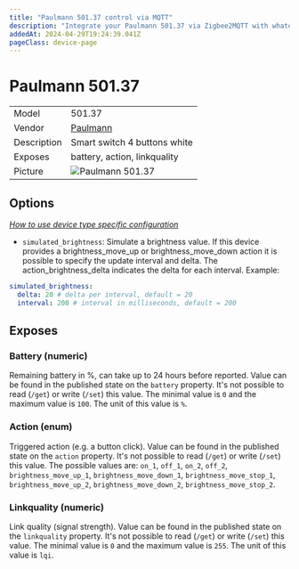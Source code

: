 ```yaml
---
title: "Paulmann 501.37 control via MQTT"
description: "Integrate your Paulmann 501.37 via Zigbee2MQTT with whatever smart home infrastructure you are using without the vendor's bridge or gateway."
addedAt: 2024-04-29T19:24:39.041Z
pageClass: device-page
---
```


<!-- !!!! -->
<!-- ATTENTION: This file is auto-generated through docgen! -->
<!-- You can only edit the "Notes"-Section between the two comment lines "Notes BEGIN" and "Notes END". -->
<!-- Do not use h1 or h2 heading within "## Notes"-Section. -->
<!-- !!!! -->

# Paulmann 501.37

|     |     |
|-----|-----|
| Model | 501.37  |
| Vendor  | [Paulmann](/supported-devices/#v=Paulmann)  |
| Description | Smart switch 4 buttons white |
| Exposes | battery, action, linkquality |
| Picture | ![Paulmann 501.37](https://www.zigbee2mqtt.io/images/devices/501.37.png) |


<!-- Notes BEGIN: You can edit here. Add "## Notes" headline if not already present. -->


<!-- Notes END: Do not edit below this line -->



## Options
*[How to use device type specific configuration](../guide/configuration/devices-groups.md#specific-device-options)*

* `simulated_brightness`: Simulate a brightness value. If this device provides a brightness_move_up or brightness_move_down action it is possible to specify the update interval and delta. The action_brightness_delta indicates the delta for each interval. Example:
```yaml
simulated_brightness:
  delta: 20 # delta per interval, default = 20
  interval: 200 # interval in milliseconds, default = 200
```


## Exposes

### Battery (numeric)
Remaining battery in %, can take up to 24 hours before reported.
Value can be found in the published state on the `battery` property.
It's not possible to read (`/get`) or write (`/set`) this value.
The minimal value is `0` and the maximum value is `100`.
The unit of this value is `%`.

### Action (enum)
Triggered action (e.g. a button click).
Value can be found in the published state on the `action` property.
It's not possible to read (`/get`) or write (`/set`) this value.
The possible values are: `on_1`, `off_1`, `on_2`, `off_2`, `brightness_move_up_1`, `brightness_move_down_1`, `brightness_move_stop_1`, `brightness_move_up_2`, `brightness_move_down_2`, `brightness_move_stop_2`.

### Linkquality (numeric)
Link quality (signal strength).
Value can be found in the published state on the `linkquality` property.
It's not possible to read (`/get`) or write (`/set`) this value.
The minimal value is `0` and the maximum value is `255`.
The unit of this value is `lqi`.

